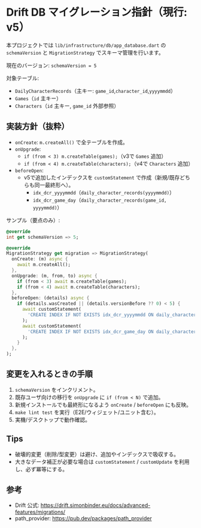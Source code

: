 # Drift DB マイグレーション指針（現行: v5）

本プロジェクトでは `lib/infrastructure/db/app_database.dart` の `schemaVersion` と `MigrationStrategy` でスキーマ管理を行います。

現在のバージョン: `schemaVersion = 5`

対象テーブル:
- `DailyCharacterRecords`（主キー: `game_id`,`character_id`,`yyyymmdd`）
- `Games`（`id` 主キー）
- `Characters`（`id` 主キー, `game_id` 外部参照）

## 実装方針（抜粋）
- `onCreate`: `m.createAll()` で全テーブルを作成。
- `onUpgrade`:
  - `if (from < 3) m.createTable(games);`（v3で `Games` 追加）
  - `if (from < 4) m.createTable(characters);`（v4で `Characters` 追加）
- `beforeOpen`:
  - v5で追加したインデックスを `customStatement` で作成（新規/既存どちらも同一最終形へ）。
    - `idx_dcr_yyyymmdd`（`daily_character_records(yyyymmdd)`）
    - `idx_dcr_game_day`（`daily_character_records(game_id, yyyymmdd)`）

サンプル（要点のみ）:
```dart
@override
int get schemaVersion => 5;

@override
MigrationStrategy get migration => MigrationStrategy(
  onCreate: (m) async {
    await m.createAll();
  },
  onUpgrade: (m, from, to) async {
    if (from < 3) await m.createTable(games);
    if (from < 4) await m.createTable(characters);
  },
  beforeOpen: (details) async {
    if (details.wasCreated || (details.versionBefore ?? 0) < 5) {
      await customStatement(
        'CREATE INDEX IF NOT EXISTS idx_dcr_yyyymmdd ON daily_character_records (yyyymmdd)',
      );
      await customStatement(
        'CREATE INDEX IF NOT EXISTS idx_dcr_game_day ON daily_character_records (game_id, yyyymmdd)',
      );
    }
  },
);
```

## 変更を入れるときの手順
1. `schemaVersion` をインクリメント。
2. 既存ユーザ向けの移行を `onUpgrade` に `if (from < N)` で追加。
3. 新規インストールでも最終形になるよう `onCreate` / `beforeOpen` にも反映。
4. `make lint test` を実行（E2E/ウィジェット/ユニット含む）。
5. 実機/デスクトップで動作確認。

## Tips
- 破壊的変更（削除/型変更）は避け、追加やインデックスで吸収する。
- 大きなデータ補正が必要な場合は `customStatement` / `customUpdate` を利用し、必ず冪等にする。

## 参考
- Drift 公式: https://drift.simonbinder.eu/docs/advanced-features/migrations/
- path_provider: https://pub.dev/packages/path_provider
